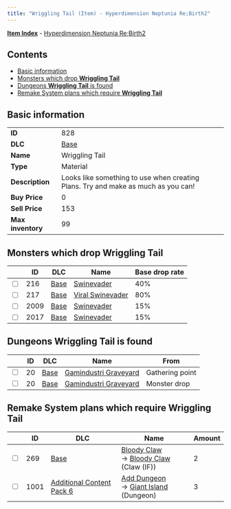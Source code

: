 ```yaml
---
title: "Wriggling Tail (Item) - Hyperdimension Neptunia Re;Birth2"
---
```


[**Item Index**](/neptunia/rb2/item/index.html) - [Hyperdimension Neptunia Re;Birth2](/neptunia/rb2)

## Contents

- [Basic information](#basic-information)
- [Monsters which drop **Wriggling Tail**](#monsters-which-drop-wriggling-tail)
- [Dungeons **Wriggling Tail** is found](#dungeons-wriggling-tail-is-found)
- [Remake System plans which require **Wriggling Tail**](#remake-system-plans-which-require-wriggling-tail)

## Basic information

|   |   |
| -- | -- |
| **ID** | 828 |
| **DLC** | [Base](/neptunia/rb2/dlc/0-base.html) |
| **Name** | Wriggling Tail |
| **Type** | Material |
| **Description** | Looks like something to use when creating Plans. Try and make as much as you can! |
| **Buy Price** | 0 |
| **Sell Price** | 153 |
| **Max inventory** | 99 |

## Monsters which drop **Wriggling Tail**

|    | ID | DLC | Name | Base drop rate |
| -- | -- | --- | ---- | -------------- |
| <input type="checkbox" id="rb2-monster-0-216" class="trackbox" /> | 216 | [Base](/neptunia/rb2/dlc/0-base.html) | [Swinevader](/neptunia/rb2/monster/0-216-swinevader.html) | 40% |
| <input type="checkbox" id="rb2-monster-0-217" class="trackbox" /> | 217 | [Base](/neptunia/rb2/dlc/0-base.html) | [Viral Swinevader](/neptunia/rb2/monster/0-217-viral-swinevader.html) | 80% |
| <input type="checkbox" id="rb2-monster-0-2009" class="trackbox" /> | 2009 | [Base](/neptunia/rb2/dlc/0-base.html) | [Swinevader](/neptunia/rb2/monster/0-2009-swinevader.html) | 15% |
| <input type="checkbox" id="rb2-monster-0-2017" class="trackbox" /> | 2017 | [Base](/neptunia/rb2/dlc/0-base.html) | [Swinevader](/neptunia/rb2/monster/0-2017-swinevader.html) | 15% |

## Dungeons **Wriggling Tail** is found

|    | ID | DLC | Name | From |
| -- | -- | --- | ---- | ---- |
| <input type="checkbox" id="rb2-dungeon-0-20" class="trackbox" /> | 20 | [Base](/neptunia/rb2/dlc/0-base.html) | [Gamindustri Graveyard](/neptunia/rb2/dungeon/0-20-gamindustri-graveyard.html) | Gathering point |
| <input type="checkbox" id="rb2-dungeon-0-20" class="trackbox" /> | 20 | [Base](/neptunia/rb2/dlc/0-base.html) | [Gamindustri Graveyard](/neptunia/rb2/dungeon/0-20-gamindustri-graveyard.html) | Monster drop |

## Remake System plans which require **Wriggling Tail**

|    | ID | DLC | Name | Amount |
| -- | -- | --- | ---- | ------ |
| <input type="checkbox" id="rb2-remake-0-269" class="trackbox" /> | 269 | [Base](/neptunia/rb2/dlc/0-base.html) | [Bloody Claw](/neptunia/rb2/remake/0-269-bloody-claw.html)<br />→ [Bloody Claw](/neptunia/rb2/item/0-1253-bloody-claw.html) (Claw (IF)) | 2 |
| <input type="checkbox" id="rb2-remake-14-1001" class="trackbox" /> | 1001 | [Additional Content Pack 6](/neptunia/rb2/dlc/14-pack6.html) | [Add Dungeon](/neptunia/rb2/remake/14-1001-add-dungeon.html)<br />→ [Giant Island](/neptunia/rb2/dungeon/14-301-giant-island.html) (Dungeon) | 3 |